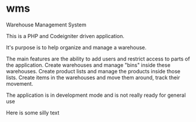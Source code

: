 wms
===
Warehouse Management System

This is a PHP and Codeigniter driven application.

It's purpose is to help organize and manage a warehouse.

The main features are the ability to add users and restrict access to parts of the application. Create warehouses and manage "bins" inside these warehouses. Create product lists and manage the products inside those lists. Create items in the warehouses and move them around, track their movement.

The application is in development mode and is not really ready for general use

Here is some silly text
